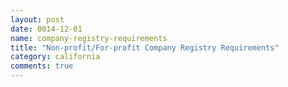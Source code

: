 ```yaml
---
layout: post
date: 0014-12-01
name: company-registry-requirements
title: "Non-profit/For-profit Company Registry Requirements"
category: california
comments: true
---
```






